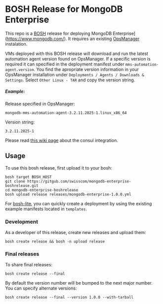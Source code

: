 # BOSH Release for MongoDB Enterprise

This repo is a [BOSH](https://bosh.io) release for deploying MongoDB Enterprise](https://www.mongodb.com/). It requires an existing [OpsManager](https://www.mongodb.com/de/products/ops-manager) instalation.

VMs deployed with this BOSH release will download and run the latest automation agent version found on OpsManager.
If a specific version is required it can specified in the deployment manifest under `mms-automation-agent.version`.
You find the apropriate version information in your OpsManager installation under `Deployments / Agents / Downloads & Settings`. Select `Other Linux - TAR` and copy the version string.

##### Example:
Release specified in OpsManager: 

```
mongodb-mms-automation-agent-3.2.11.2025-1.linux_x86_64
```

Version string: 

```
3.2.11.2025-1
```

Please read [this wiki page](https://github.com/swisscom/mongodb-enterprise-boshrelease/wiki/Consul-Integration) about the consul integration.

## Usage

To use this bosh release, first upload it to your bosh:

```
bosh target BOSH_HOST
git clone https://gitgub.com/swisscom/mongodb-enterprise-boshrelease.git
cd mongodb-enterprise-boshrelease
bosh upload release releases/mongodb-enterprise-1.0.0.yml
```

For [bosh-lite](https://github.com/cloudfoundry/bosh-lite), you can quickly create a deployment by using the existing example manifests located in `templates`.


### Development

As a developer of this release, create new releases and upload them:

```
bosh create release && bosh -n upload release
```

### Final releases

To share final releases:

```
bosh create release --final
```

By default the version number will be bumped to the next major number. You can specify alternate versions:


```
bosh create release --final --version 1.0.0 --with-tarball
```

